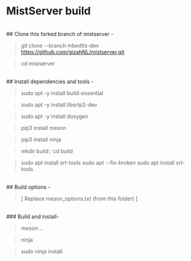 MistServer build
================

<br>
## Clone this forked branch of mistserver -

> git clone --branch mbedtls-dev https://github.com/gizahNL/mistserver.git

> cd mistserver

<br>
## Install dependencies and tools -

> sudo apt -y install build-essential

> sudo apt -y install libsrtp2-dev

> sudo apt -y install doxygen

> pip3 install meson

> pip3 install ninja

> mkdir build ; cd build

> sudo apt install srt-tools
> sudo apt --fix-broken
> sudo apt install srt-tools

<br>
## Build options -

> [ Replace meson_options.txt (from this folder) ]

<br>
### Build and install-

> meson ..

> ninja

> sudo ninja install
